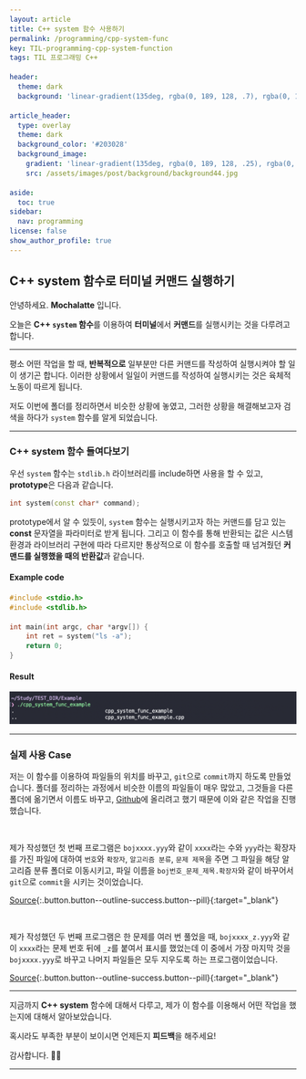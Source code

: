 ```yaml
---
layout: article
title: C++ system 함수 사용하기
permalink: /programming/cpp-system-func
key: TIL-programming-cpp-system-function
tags: TIL 프로그래밍 C++

header:
  theme: dark
  background: 'linear-gradient(135deg, rgba(0, 189, 128, .7), rgba(0, 128, 255, .8))'

article_header:
  type: overlay
  theme: dark
  background_color: '#203028'
  background_image:
    gradient: 'linear-gradient(135deg, rgba(0, 189, 128, .25), rgba(0, 128, 255, .3))'
    src: /assets/images/post/background/background44.jpg

aside:
  toc: true
sidebar:
  nav: programming
license: false
show_author_profile: true
---
```


## C++ system 함수로 터미널 커맨드 실행하기
<!--more-->

안녕하세요. **Mochalatte** 입니다.

오늘은 **C++ `system` 함수**를 이용하여 **터미널**에서 **커맨드**를 실행시키는 것을 다루려고 합니다.

---

평소 어떤 작업을 할 때, **반복적으로** 일부분만 다른 커맨드를 작성하여 실행시켜야 할 일이 생기곤 합니다. 이러한 상황에서 일일이 커맨드를 작성하여 실행시키는 것은 육체적 노동이 따르게 됩니다. 

저도 이번에 폴더를 정리하면서 비슷한 상황에 놓였고, 그러한 상황을 해결해보고자 검색을 하다가 `system` 함수를 알게 되었습니다.

---

### C++ system 함수 들여다보기
우선 `system` 함수는 `stdlib.h` 라이브러리를 include하면 사용을 할 수 있고, **prototype**은 다음과 같습니다.

```c++
int system(const char* command);
```
prototype에서 알 수 있듯이, `system` 함수는 실행시키고자 하는 커맨드를 담고 있는 **const** 문자열을 파라미터로 받게 됩니다. 그리고 이 함수를 통해 반환되는 값은 시스템 환경과 라이브러리 구현에 따라 다르지만 통상적으로 이 함수를 호출할 때 넘겨줬던 **커맨드를 실행했을 때의 반환값**과 같습니다.

#### Example code
```c++
#include <stdio.h>
#include <stdlib.h>

int main(int argc, char *argv[]) {
    int ret = system("ls -a");
    return 0;
}
```

#### Result
![cpp-system-function-example](/assets/images/post/TIL/programming/cpp-system-func-example.png)

---

### 실제 사용 Case

저는 이 함수를 이용하여 파일들의 위치를 바꾸고, `git`으로 `commit`까지 하도록 만들었습니다. 폴더를 정리하는 과정에서 비슷한 이름의 파일들이 매우 많았고, 그것들을 다른 폴더에 옮기면서 이름도 바꾸고, [Github](https://github.com/onww1)에 올리려고 했기 때문에 이와 같은 작업을 진행했습니다. 

&nbsp;

제가 작성했던 첫 번째 프로그램은 `bojxxxx.yyy`와 같이 `xxxx`라는 수와 `yyy`라는 확장자를 가진 파일에 대하여 `번호`와 `확장자`, `알고리즘 분류`, `문제 제목`을 주면 그 파일을 해당 알고리즘 분류 폴더로 이동시키고, 파일 이름을 `boj번호_문제_제목.확장자`와 같이 바꾸어서 `git`으로 `commit`을 시키는 것이었습니다. 

[Source](https://github.com/onww1/TIL/blob/master/C%2B%2B/system_function/mv.cpp){:.button.button--outline-success.button--pill}{:target="_blank"}

&nbsp;

제가 작성했던 두 번째 프로그램은 한 문제를 여러 번 풀었을 때, `bojxxxx_z.yyy`와 같이 `xxxx`라는 문제 번호 뒤에 `_z`를 붙여서 표시를 했었는데 이 중에서 가장 마지막 것을 `bojxxxx.yyy`로 바꾸고 나머지 파일들은 모두 지우도록 하는 프로그램이었습니다. 

[Source](https://github.com/onww1/TIL/blob/master/C%2B%2B/system_function/rm.cpp){:.button.button--outline-success.button--pill}{:target="_blank"}

---

지금까지 **C++ system** 함수에 대해서 다루고, 제가 이 함수를 이용해서 어떤 작업을 했는지에 대해서 알아보았습니다.

혹시라도 부족한 부분이 보이시면 언제든지 **피드백**을 해주세요!

감사합니다. 🙇🏻‍

---

